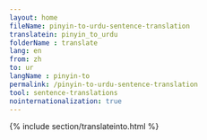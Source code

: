 ```yaml
---
layout: home
fileName: pinyin-to-urdu-sentence-translation
translatein: pinyin_to_urdu
folderName : translate
lang: en
from: zh
to: ur
langName : pinyin-to
permalink: /pinyin-to-urdu-sentence-translation
tool: sentence-translations
nointernationalization: true
---
```

{% include section/translateinto.html %}

